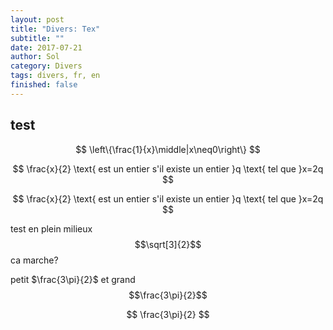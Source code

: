 ```yaml
---
layout: post
title: "Divers: Tex"
subtitle: ""
date: 2017-07-21
author: Sol
category: Divers
tags: divers, fr, en
finished: false
---
```


## test

$$
    \left\{\frac{1}{x}\middle|x\neq0\right\}
$$


$$
    \frac{x}{2} \text{ est un entier s'il existe un entier }q \text{ tel que }x=2q
$$

$$ \frac{x}{2} \text{ est un entier s'il existe un entier }q \text{ tel que }x=2q $$

test en plein milieux $$\sqrt[3]{2}$$ ca marche?

petit $\frac{3\pi}{2}$ et grand $$\frac{3\pi}{2}$$

$$
    \frac{3\pi}{2}
$$

